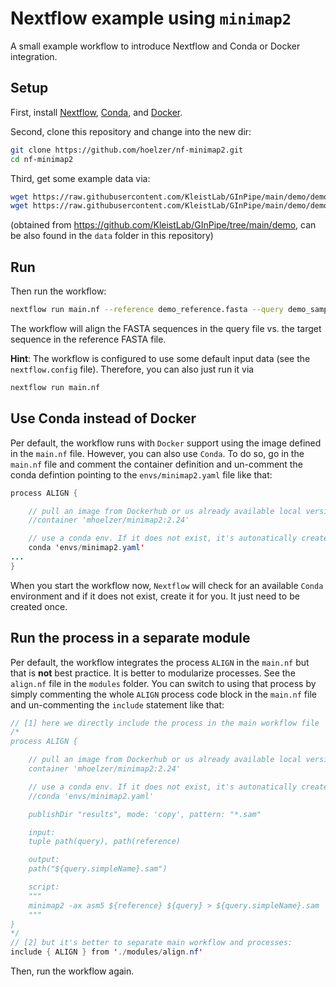# Nextflow example using `minimap2`

A small example workflow to introduce Nextflow and Conda or Docker integration. 

## Setup

First, install [Nextflow](https://nextflow.io/), [Conda](https://docs.conda.io/en/latest/miniconda.html), and [Docker](https://docs.docker.com/engine/installation/).

Second, clone this repository and change into the new dir:
```bash
git clone https://github.com/hoelzer/nf-minimap2.git
cd nf-minimap2
```

Third, get some example data via:
```bash
wget https://raw.githubusercontent.com/KleistLab/GInPipe/main/demo/demo_reference.fasta .
wget https://raw.githubusercontent.com/KleistLab/GInPipe/main/demo/demo_samples.fasta .
```
(obtained from https://github.com/KleistLab/GInPipe/tree/main/demo, can be also found in the `data` folder in this repository)

## Run

Then run the workflow:
```bash
nextflow run main.nf --reference demo_reference.fasta --query demo_samples.fasta
```

The workflow will align the FASTA sequences in the query file vs. the target sequence in the reference FASTA file.

**Hint**: The workflow is configured to use some default input data (see the `nextflow.config` file). Therefore, you can also just run it via
```bash
nextflow run main.nf
```

## Use Conda instead of Docker

Per default, the workflow runs with `Docker` support using the image defined in the `main.nf` file. However, you can also use `Conda`. To do so, go in the `main.nf` file and comment the container definition and un-comment the conda defintion pointing to the `envs/minimap2.yaml` file like that:

```java
process ALIGN {

    // pull an image from Dockerhub or us already available local version.
    //container 'mhoelzer/minimap2:2.24'

    // use a conda env. If it does not exist, it's autonatically created.
    conda 'envs/minimap2.yaml'
...
}
```

When you start the workflow now, `Nextflow` will check for an available `Conda` environment and if it does not exist, create it for you. It just need to be created once. 

## Run the process in a separate module

Per default, the workflow integrates the process `ALIGN` in the `main.nf` but that is **not** best practice. It is better to modularize processes. See the `align.nf` file in the `modules` folder. You can switch to using that process by simply commenting the whole `ALIGN` process code block in the `main.nf` file and un-commenting the `include` statement like that:

```java
// [1] here we directly include the process in the main workflow file
/*
process ALIGN {

    // pull an image from Dockerhub or us already available local version.
    container 'mhoelzer/minimap2:2.24'

    // use a conda env. If it does not exist, it's autonatically created.
    //conda 'envs/minimap2.yaml'

    publishDir "results", mode: 'copy', pattern: "*.sam"

    input: 
    tuple path(query), path(reference)

    output:
    path("${query.simpleName}.sam")

    script:
    """
    minimap2 -ax asm5 ${reference} ${query} > ${query.simpleName}.sam
    """
}
*/
// [2] but it's better to separate main workflow and processes:
include { ALIGN } from './modules/align.nf'
```

Then, run the workflow again. 